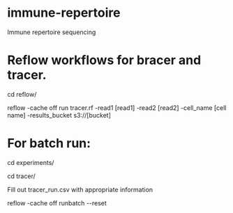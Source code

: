 # immune-repertoire
Immune repertoire sequencing

# Reflow workflows for bracer and tracer.

cd reflow/

reflow -cache off run tracer.rf -read1 [read1] -read2 [read2] -cell_name [cell name] -results_bucket s3://[bucket]





# For batch run:


cd experiments/

cd tracer/


Fill out tracer_run.csv with appropriate information


reflow -cache off runbatch --reset
